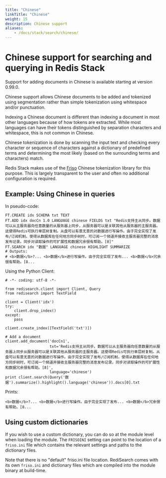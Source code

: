 ```yaml
---
title: "Chinese"
linkTitle: "Chinese"
weight: 15
description: Chinese support
aliases: 
    - /docs/stack/search/chinese/
---
```


# Chinese support for searching and querying in Redis Stack

Support for adding documents in Chinese is available starting at version 0.99.0.

Chinese support allows Chinese documents to be added and tokenized using segmentation
rather than simple tokenization using whitespace and/or punctuation.

Indexing a Chinese document is different than indexing a document in most other
languages because of how tokens are extracted. While most languages can have
their tokens distinguished by separation characters and whitespace, this
is not common in Chinese.

Chinese tokenization is done by scanning the input text and checking every
character or sequence of characters against a dictionary of predefined terms
and determining the most likely (based on the surrounding terms and characters)
match.

Redis Stack makes use of the [Friso](https://github.com/lionsoul2014/friso)
Chinese tokenization library for this purpose. This is largely transparent to
the user and often no additional configuration is required.

## Example: Using Chinese in queries

In pseudo-code:

```
FT.CREATE idx SCHEMA txt TEXT
FT.ADD idx docCn 1.0 LANGUAGE chinese FIELDS txt "Redis支持主从同步。数据可以从主服务器向任意数量的从服务器上同步，从服务器可以是关联其他从服务器的主服务器。这使得Redis可执行单层树复制。从盘可以有意无意的对数据进行写操作。由于完全实现了发布/订阅机制，使得从数据库在任何地方同步树时，可订阅一个频道并接收主服务器完整的消息发布记录。同步对读取操作的可扩展性和数据冗余很有帮助。[8]"
FT.SEARCH idx "数据" LANGUAGE chinese HIGHLIGHT SUMMARIZE
# Outputs:
# <b>数据</b>?... <b>数据</b>进行写操作。由于完全实现了发布... <b>数据</b>冗余很有帮助。[8...
```

Using the Python Client:

```
# -*- coding: utf-8 -*-

from redisearch.client import Client, Query
from redisearch import TextField

client = Client('idx')
try:
    client.drop_index()
except:
    pass

client.create_index([TextField('txt')])

# Add a document
client.add_document('docCn1',
                    txt='Redis支持主从同步。数据可以从主服务器向任意数量的从服务器上同步从服务器可以是关联其他从服务器的主服务器。这使得Redis可执行单层树复制。从盘可以有意无意的对数据进行写操作。由于完全实现了发布/订阅机制，使得从数据库在任何地方同步树时，可订阅一个频道并接收主服务器完整的消息发布记录。同步对读取操作的可扩展性和数据冗余很有帮助。[8]',
                    language='chinese')
print client.search(Query('数据').summarize().highlight().language('chinese')).docs[0].txt
```

Prints:

```
<b>数据</b>?... <b>数据</b>进行写操作。由于完全实现了发布... <b>数据</b>冗余很有帮助。[8... 
```

## Using custom dictionaries

If you wish to use a custom dictionary, you can do so at the module level when
loading the module. The `FRISOINI` setting can point to the location of a
`friso.ini` file which contains the relevant settings and paths to the dictionary
files.

Note that there is no "default" friso.ini file location. RediSearch comes with
its own `friso.ini` and dictionary files which are compiled into the module
binary at build-time.
